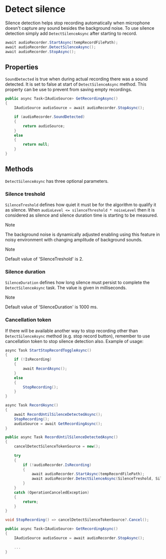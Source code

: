 # Detect silence

Silence detection helps stop recording automatically when microphone doesn't capture any sound besides the background noise. To use silence detection simply add `DetectSilenceAsync` after starting to record.

```csharp
await audioRecorder.StartAsync(tempRecordFilePath);
await audioRecorder.DetectSilenceAsync();
await audioRecorder.StopAsync();
```

## Properties

`SoundDetected` is true when during actual recording there was a sound detected. It is set to false at start of `DetectSilenceAsync` method. This property can be use to prevent from saving empty recordings.

```csharp
public async Task<IAudioSource> GetRecordingAsync()
{
	IAudioSource audioSource = await audioRecorder.StopAsync();

	if (audioRecorder.SoundDetected)
	{
		return audioSource;
	}
	else
	{
		return null;
	}
}
```

## Methods

`DetectSilenceAsync` has three optional parameters.

### Silence treshold

`SilenceTreshold` defines how quiet it must be for the algorithm to qualify it as silence. When `audioLevel <= silenceThreshold * noiseLevel` then it is considered as silence and silence duration time is starting to be measured.

> [!NOTE]
> The background noise is dynamically adjusted enabling using this feature in noisy environment with changing amplitude of background sounds.

> [!NOTE]
> Default value of 'SilenceTreshold' is 2.

### Silence duration

`SilenceDuration` defines how long silence must persist to complete the `DetectSilenceAsync` task. The value is given in milliseconds.

> [!NOTE]
> Default value of 'SilenceDuration' is 1000 ms.

### Cancellation token

If there will be available another way to stop recording other than `DetectSilenceAsync` method (e.g. stop record button), remember to use cancellation token to stop silence detection also. Example of usage:

```csharp
async Task StartStopRecordToggleAsync()
{
	if (!IsRecording)
	{
		await RecordAsync();
	}
	else
	{
		StopRecording();
	}
}

async Task RecordAsync()
{
	await RecordUntilSilenceDetectedAsync();
	StopRecording();
	audioSource = await GetRecordingAsync();
}

public async Task RecordUntilSilenceDetectedAsync()
{
	cancelDetectSilenceTokenSource = new();
	
	try
	{
		if (!audioRecorder.IsRecording)
		{
			await audioRecorder.StartAsync(tempRecordFilePath);
			await audioRecorder.DetectSilenceAsync(SilenceTreshold, SilenceDuration, cancelDetectSilenceTokenSource.Token);
		}
	}
	catch (OperationCanceledException)
	{
		return;
	}
}

void StopRecording() => cancelDetectSilenceTokenSource?.Cancel();

public async Task<IAudioSource> GetRecordingAsync()
{
	IAudioSource audioSource = await audioRecorder.StopAsync();
		
	...
}
```
